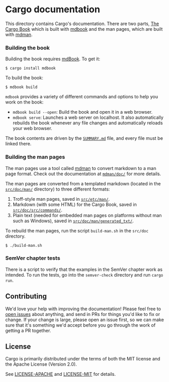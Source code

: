 # Cargo documentation

This directory contains Cargo's documentation. There are two parts, [The Cargo
Book] which is built with [mdbook] and the man pages, which are built with
[mdman].

[The Cargo Book]: https://doc.rust-lang.org/cargo/
[mdBook]: https://github.com/rust-lang/mdBook
[mdman]: https://github.com/rust-lang/cargo/tree/master/crates/mdman/

### Building the book

Building the book requires [mdBook]. To get it:

```console
$ cargo install mdbook
```

To build the book:

```console
$ mdbook build
```

`mdbook` provides a variety of different commands and options to help you work
on the book:

* `mdbook build --open`: Build the book and open it in a web browser.
* `mdbook serve`: Launches a web server on localhost. It also automatically
  rebuilds the book whenever any file changes and automatically reloads your
  web browser.

The book contents are driven by the [`SUMMARY.md`](src/SUMMARY.md) file, and
every file must be linked there.

### Building the man pages

The man pages use a tool called [mdman] to convert markdown to a man page
format. Check out the documentation at
[`mdman/doc/`](../../crates/mdman/doc/)
for more details.

The man pages are converted from a templated markdown (located in the
[`src/doc/man/`](man)
directory) to three different formats:

1. Troff-style man pages, saved in [`src/etc/man/`](../etc/man).
2. Markdown (with some HTML) for the Cargo Book, saved in
   [`src/doc/src/commands/`](src/commands).
3. Plain text (needed for embedded man pages on platforms without man such as
   Windows), saved in [`src/doc/man/generated_txt/`](man/generated_txt).

To rebuild the man pages, run the script `build-man.sh` in the `src/doc` directory.

```console
$ ./build-man.sh
```

### SemVer chapter tests

There is a script to verify that the examples in the SemVer chapter work as
intended. To run the tests, go into the `semver-check` directory and run
`cargo run`.

## Contributing

We'd love your help with improving the documentation! Please feel free to
[open issues](https://github.com/rust-lang/cargo/issues) about anything, and
send in PRs for things you'd like to fix or change. If your change is large,
please open an issue first, so we can make sure that it's something we'd
accept before you go through the work of getting a PR together.

## License

Cargo is primarily distributed under the terms of both the MIT license
and the Apache License (Version 2.0).

See [LICENSE-APACHE](LICENSE-APACHE) and [LICENSE-MIT](LICENSE-MIT) for details.
